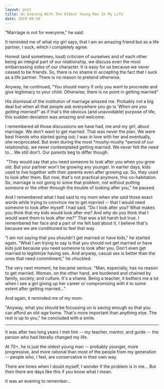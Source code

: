 ```yaml
---
layout: post
title: An Evening With The Oldest Young Man In My Life
date: 2019-09-10
---
```

"Marriage is not for everyone," he said. 

It reminded me of what my girl says, that I am an amazing friend but as a life partner, I suck, which I completely agree. 

Honest (and sometimes, loud) criticism of ourselves and of each other being an integral part of our relationship, we discuss even the most embarrassing sides of our character. It is easy for us because we never ceased to be friends. So, there is no shame in accepting the fact that I suck as a life partner. There is no reason to pretend otherwise.

Anyway, he continued, "You should marry if only you want to procreate and give legitimacy to your child. Otherwise, there is no point in getting married"

His dismissal of the institution of marriage amazed me. Probably not a big deal but when all that people ask everywhere you go is '*When are you getting married?'* as if that's the obvious (and unavoidable) purpose of life, this sudden deviation was amazing and welcome.

I remembered all those discussions we have had, me and my girl, about marriage. We don't want to get married. That was never the plan. We were best friends who started going out; I was in love with her and eventually, she reciprocated. But even during the most *mushy-mushy *period of our relationship, we never contemplated getting married. We never felt the need to... We still don't. Our parents beg to differ though.

 "They would say that you need someone to look after you when you grow old. But your partner won't be growing any younger. In earlier days, kids used to live together with their parents even after growing up. So, they used to look after them. But now, that's not practical anymore, this co-habitation. So, marriage is not going to solve that problem, not without putting someone or the other through the trouble of looking after you," he paused.

And I remembered what I had said to my mom when she said those exact words while trying to convince me to get married -- that I would need someone to look after myself. I had said, "Do I look after you? What makes you think that my kids would look after me? And why do you think that I would want them to look after me?" That was a bit harsh but true. I remembered her face and a part of me felt bad about it. I believe that's because we are conditioned to feel that way.

"I am not saying that you shouldn't get married or have kids," he started again. "What I am trying to say is that you should not get married or have kids just because you need someone to look after you. Don't even get married to legitimize having sex. And anyway, casual sex is better than the ones that need commitment," he chuckled.

The very next moment, he became serious. "Man, especially, has no reason to get married. Woman, on the other hand, are burdened and chained by family, society, and culture. It's a shame. Being a teacher, it bothers me a lot when I see a girl giving up her career or compromising with it to some extent after getting married..."

And again, it reminded me of my mom. 

"Anyway, what you should be focussing on is saving enough so that you can afford an old-age home. That's more important than anything else. The rest is up to you," he concluded with a smile.

* * * * *

It was after two long years I met him -- my teacher, mentor, and guide -- the person who had literally changed my life.

At 70+, he is just the oldest young man -- probably younger, more progressive, and more rational than most of the people from my generation -- people who, I feel, are conservative in their own way.

There are times when I doubt myself, I wonder if the problem is in me... But then there are days like this if you know what I mean. 

It was an evening to remember...
